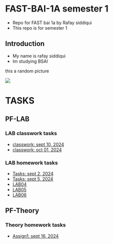 # FAST-BAI-1A semester 1

- Repo for FAST bai 1a by Rafay siddiqui
- This repo is for semester 1

## Introduction

- My name is rafay siddiqui
- Im studying BSAI

this a random picture

![](https://www.mountainphotography.com/images/640/20100923-Capitol-Sunset.webp)

# TASKS

## PF-LAB

### LAB classwork tasks

- [classwork: sept 10, 2024](PF-LAB/classwork-tasks/10-09-2024/lab04/)
- [classwork: oct 01, 2024](PF-LAB/classwork-tasks/1-10-2024-lab6/)

### LAB homework tasks

- [Tasks: sept 2, 2024](PF-LAB/homework-tasks/2-9-2024/task_2092024.md)
- [Tasks: sept 5, 2024](PF-LAB/homework-tasks/5-9-2024/assignment.md)
- [LAB04](PF-LAB/homework-tasks/LAB04/)
- [LAB05](PF-LAB/homework-tasks/LAB05/)
- [LAB06](PF-LAB/homework-tasks/LAB06/)

## PF-Theory

### Theory homework tasks

- [Assign1: sept 16, 2024](PF-Theory/theory_assignments/assign1/)
